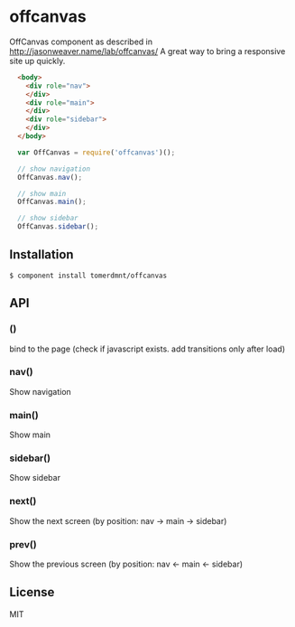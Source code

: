 
# offcanvas

  OffCanvas component as described in http://jasonweaver.name/lab/offcanvas/
  A great way to bring a responsive site up quickly.

  ```html
    <body>
      <div role="nav">
      </div>
      <div role="main">
      </div>
      <div role="sidebar">
      </div>
    </body>
  ```

  ```js
    var OffCanvas = require('offcanvas')();

    // show navigation
    OffCanvas.nav();

    // show main
    OffCanvas.main();

    // show sidebar
    OffCanvas.sidebar();
  ```
## Installation

    $ component install tomerdmnt/offcanvas

## API

### ()
bind to the page (check if javascript exists. add transitions only after load)

### nav()
Show navigation

### main()
Show main

### sidebar()
Show sidebar

### next()
Show the next screen (by position: nav -> main -> sidebar)

### prev()
Show the previous screen (by position: nav <- main <- sidebar)


## License

  MIT
